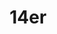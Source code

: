 ---
templateKey: collection
title: 14er
image: ../../images/14ers/north-maroon.jpg
images:
    - image: ../../images/14ers/north-maroon.jpg
    - image: ../../images/14ers/blanca.jpg
    - image: ../../images/14ers/castle.jpg
    - image: ../../images/14ers/cross.jpg
    - image: ../../images/14ers/massive.jpg
    - image: ../../images/14ers/quandary.jpg
    - image: ../../images/14ers/bells.jpg
    - image: ../../images/14ers/crestone.jpg
    - image: ../../images/14ers/laplata.jpg
    - image: ../../images/14ers/snowmass.jpg
---